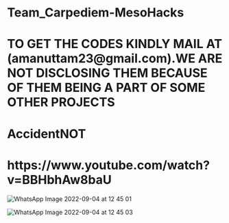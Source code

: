 # Team_Carpediem-MesoHacks
<h1><b>TO GET THE CODES KINDLY MAIL AT (amanuttam23@gmail.com).WE ARE NOT DISCLOSING THEM BECAUSE OF THEM BEING A PART OF SOME OTHER PROJECTS</b></h1>
<h1><b>AccidentNOT</b></h1>
<h1>https://www.youtube.com/watch?v=BBHbhAw8baU</h1>

![WhatsApp Image 2022-09-04 at 12 45 01](https://user-images.githubusercontent.com/81846308/188302053-2003b6eb-cb75-48d1-a597-d85c5dacd886.jpeg)

![WhatsApp Image 2022-09-04 at 12 45 03](https://user-images.githubusercontent.com/81846308/188302066-dc615c9c-2584-4c06-8183-5e0063b40330.jpeg)
